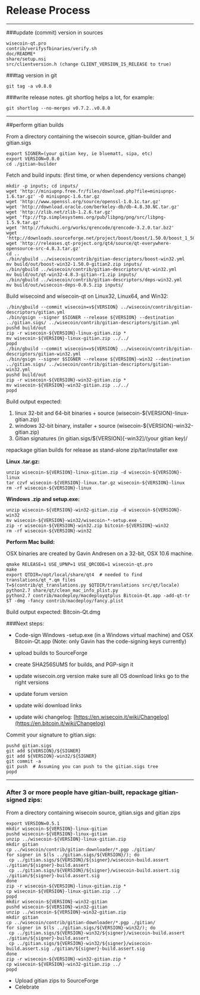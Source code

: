 Release Process
====================

* * *

###update (commit) version in sources


	wisecoin-qt.pro
	contrib/verifysfbinaries/verify.sh
	doc/README*
	share/setup.nsi
	src/clientversion.h (change CLIENT_VERSION_IS_RELEASE to true)

###tag version in git

	git tag -a v0.8.0

###write release notes. git shortlog helps a lot, for example:

	git shortlog --no-merges v0.7.2..v0.8.0

* * *

##perform gitian builds

 From a directory containing the wisecoin source, gitian-builder and gitian.sigs
  
	export SIGNER=(your gitian key, ie bluematt, sipa, etc)
	export VERSION=0.8.0
	cd ./gitian-builder

 Fetch and build inputs: (first time, or when dependency versions change)

	mkdir -p inputs; cd inputs/
	wget 'http://miniupnp.free.fr/files/download.php?file=miniupnpc-1.6.tar.gz' -O miniupnpc-1.6.tar.gz
	wget 'http://www.openssl.org/source/openssl-1.0.1c.tar.gz'
	wget 'http://download.oracle.com/berkeley-db/db-4.8.30.NC.tar.gz'
	wget 'http://zlib.net/zlib-1.2.6.tar.gz'
	wget 'ftp://ftp.simplesystems.org/pub/libpng/png/src/libpng-1.5.9.tar.gz'
	wget 'http://fukuchi.org/works/qrencode/qrencode-3.2.0.tar.bz2'
	wget 'http://downloads.sourceforge.net/project/boost/boost/1.50.0/boost_1_50_0.tar.bz2'
	wget 'http://releases.qt-project.org/qt4/source/qt-everywhere-opensource-src-4.8.3.tar.gz'
	cd ..
	./bin/gbuild ../wisecoin/contrib/gitian-descriptors/boost-win32.yml
	mv build/out/boost-win32-1.50.0-gitian2.zip inputs/
	./bin/gbuild ../wisecoin/contrib/gitian-descriptors/qt-win32.yml
	mv build/out/qt-win32-4.8.3-gitian-r1.zip inputs/
	./bin/gbuild ../wisecoin/contrib/gitian-descriptors/deps-win32.yml
	mv build/out/wisecoin-deps-0.0.5.zip inputs/

 Build wisecoind and wisecoin-qt on Linux32, Linux64, and Win32:
  
	./bin/gbuild --commit wisecoin=v${VERSION} ../wisecoin/contrib/gitian-descriptors/gitian.yml
	./bin/gsign --signer $SIGNER --release ${VERSION} --destination ../gitian.sigs/ ../wisecoin/contrib/gitian-descriptors/gitian.yml
	pushd build/out
	zip -r wisecoin-${VERSION}-linux-gitian.zip *
	mv wisecoin-${VERSION}-linux-gitian.zip ../../
	popd
	./bin/gbuild --commit wisecoin=v${VERSION} ../wisecoin/contrib/gitian-descriptors/gitian-win32.yml
	./bin/gsign --signer $SIGNER --release ${VERSION}-win32 --destination ../gitian.sigs/ ../wisecoin/contrib/gitian-descriptors/gitian-win32.yml
	pushd build/out
	zip -r wisecoin-${VERSION}-win32-gitian.zip *
	mv wisecoin-${VERSION}-win32-gitian.zip ../../
	popd

  Build output expected:

  1. linux 32-bit and 64-bit binaries + source (wisecoin-${VERSION}-linux-gitian.zip)
  2. windows 32-bit binary, installer + source (wisecoin-${VERSION}-win32-gitian.zip)
  3. Gitian signatures (in gitian.sigs/${VERSION}[-win32]/(your gitian key)/

repackage gitian builds for release as stand-alone zip/tar/installer exe

**Linux .tar.gz:**

	unzip wisecoin-${VERSION}-linux-gitian.zip -d wisecoin-${VERSION}-linux
	tar czvf wisecoin-${VERSION}-linux.tar.gz wisecoin-${VERSION}-linux
	rm -rf wisecoin-${VERSION}-linux

**Windows .zip and setup.exe:**

	unzip wisecoin-${VERSION}-win32-gitian.zip -d wisecoin-${VERSION}-win32
	mv wisecoin-${VERSION}-win32/wisecoin-*-setup.exe .
	zip -r wisecoin-${VERSION}-win32.zip bitcoin-${VERSION}-win32
	rm -rf wisecoin-${VERSION}-win32

**Perform Mac build:**

  OSX binaries are created by Gavin Andresen on a 32-bit, OSX 10.6 machine.

	qmake RELEASE=1 USE_UPNP=1 USE_QRCODE=1 wisecoin-qt.pro
	make
	export QTDIR=/opt/local/share/qt4  # needed to find translations/qt_*.qm files
	T=$(contrib/qt_translations.py $QTDIR/translations src/qt/locale)
	python2.7 share/qt/clean_mac_info_plist.py
	python2.7 contrib/macdeploy/macdeployqtplus Bitcoin-Qt.app -add-qt-tr $T -dmg -fancy contrib/macdeploy/fancy.plist

 Build output expected: Bitcoin-Qt.dmg

###Next steps:

* Code-sign Windows -setup.exe (in a Windows virtual machine) and
  OSX Bitcoin-Qt.app (Note: only Gavin has the code-signing keys currently)

* upload builds to SourceForge

* create SHA256SUMS for builds, and PGP-sign it

* update wisecoin.org version
  make sure all OS download links go to the right versions

* update forum version

* update wiki download links

* update wiki changelog: [https://en.wisecoin.it/wiki/Changelog](https://en.bitcoin.it/wiki/Changelog)

Commit your signature to gitian.sigs:

	pushd gitian.sigs
	git add ${VERSION}/${SIGNER}
	git add ${VERSION}-win32/${SIGNER}
	git commit -a
	git push  # Assuming you can push to the gitian.sigs tree
	popd

-------------------------------------------------------------------------

### After 3 or more people have gitian-built, repackage gitian-signed zips:

From a directory containing wisecoin source, gitian.sigs and gitian zips

	export VERSION=0.5.1
	mkdir wisecoin-${VERSION}-linux-gitian
	pushd wisecoin-${VERSION}-linux-gitian
	unzip ../wisecoin-${VERSION}-linux-gitian.zip
	mkdir gitian
	cp ../wisecoin/contrib/gitian-downloader/*.pgp ./gitian/
	for signer in $(ls ../gitian.sigs/${VERSION}/); do
	 cp ../gitian.sigs/${VERSION}/${signer}/wisecoin-build.assert ./gitian/${signer}-build.assert
	 cp ../gitian.sigs/${VERSION}/${signer}/wisecoin-build.assert.sig ./gitian/${signer}-build.assert.sig
	done
	zip -r wisecoin-${VERSION}-linux-gitian.zip *
	cp wisecoin-${VERSION}-linux-gitian.zip ../
	popd
	mkdir wisecoin-${VERSION}-win32-gitian
	pushd wisecoin-${VERSION}-win32-gitian
	unzip ../wisecoin-${VERSION}-win32-gitian.zip
	mkdir gitian
	cp ../wisecoin/contrib/gitian-downloader/*.pgp ./gitian/
	for signer in $(ls ../gitian.sigs/${VERSION}-win32/); do
	 cp ../gitian.sigs/${VERSION}-win32/${signer}/wisecoin-build.assert ./gitian/${signer}-build.assert
	 cp ../gitian.sigs/${VERSION}-win32/${signer}/wisecoin-build.assert.sig ./gitian/${signer}-build.assert.sig
	done
	zip -r wisecoin-${VERSION}-win32-gitian.zip *
	cp wisecoin-${VERSION}-win32-gitian.zip ../
	popd

- Upload gitian zips to SourceForge
- Celebrate 
